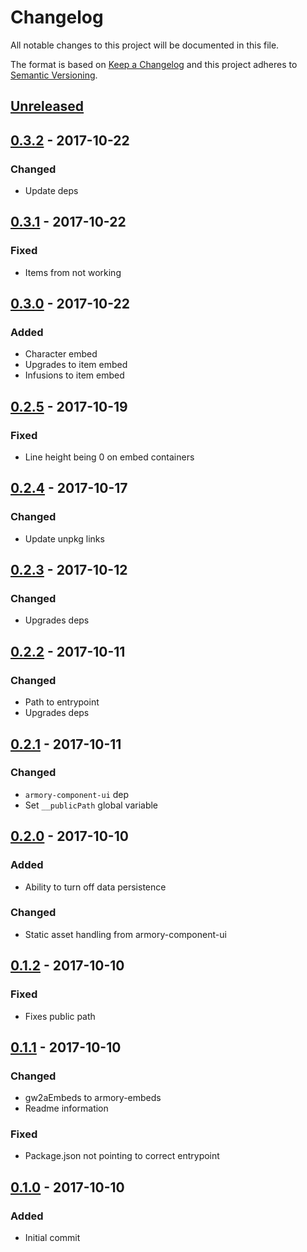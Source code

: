 # Changelog

All notable changes to this project will be documented in this file.

The format is based on [Keep a Changelog](http://keepachangelog.com/)
and this project adheres to [Semantic Versioning](http://semver.org/).

## [Unreleased][]

## [0.3.2][] - 2017-10-22
### Changed
- Update deps

## [0.3.1][] - 2017-10-22
### Fixed
- Items from not working

## [0.3.0][] - 2017-10-22
### Added
- Character embed
- Upgrades to item embed
- Infusions to item embed

## [0.2.5][] - 2017-10-19
### Fixed
- Line height being 0 on embed containers

## [0.2.4][] - 2017-10-17
### Changed
- Update unpkg links

## [0.2.3][] - 2017-10-12
### Changed
- Upgrades deps

## [0.2.2][] - 2017-10-11
### Changed
- Path to entrypoint
- Upgrades deps

## [0.2.1][] - 2017-10-11
### Changed
- `armory-component-ui` dep
- Set `__publicPath` global variable

## [0.2.0][] - 2017-10-10
### Added
- Ability to turn off data persistence

### Changed
- Static asset handling from armory-component-ui

## [0.1.2][] - 2017-10-10
### Fixed
- Fixes public path

## [0.1.1][] - 2017-10-10
### Changed
- gw2aEmbeds to armory-embeds
- Readme information

### Fixed
- Package.json not pointing to correct entrypoint

## [0.1.0][] - 2017-10-10
### Added
- Initial commit

[Unreleased]: https://github.com/madou/armory-embeds/compare/v0.3.2...HEAD
[0.3.2]: https://github.com/madou/armory-embeds/compare/v0.3.1...v0.3.2
[0.3.1]: https://github.com/madou/armory-embeds/compare/v0.3.0...v0.3.1
[0.3.0]: https://github.com/madou/armory-embeds/compare/v0.2.5...v0.3.0
[0.2.5]: https://github.com/madou/armory-embeds/compare/v0.2.4...v0.2.5
[0.2.4]: https://github.com/madou/armory-embeds/compare/v0.2.3...v0.2.4
[0.2.3]: https://github.com/madou/armory-embeds/compare/v0.2.2...v0.2.3
[0.2.2]: https://github.com/madou/armory-embeds/compare/v0.2.1...v0.2.2
[0.2.1]: https://github.com/madou/armory-embeds/compare/v0.2.0...v0.2.1
[0.2.0]: https://github.com/madou/armory-embeds/compare/v0.1.2...v0.2.0
[0.1.2]: https://github.com/madou/armory-embeds/compare/v0.1.1...v0.1.2
[0.1.1]: https://github.com/madou/armory-embeds/compare/v0.1.0...v0.1.1
[0.1.0]: https://github.com/madou/armory-embeds/tree/v0.1.0
